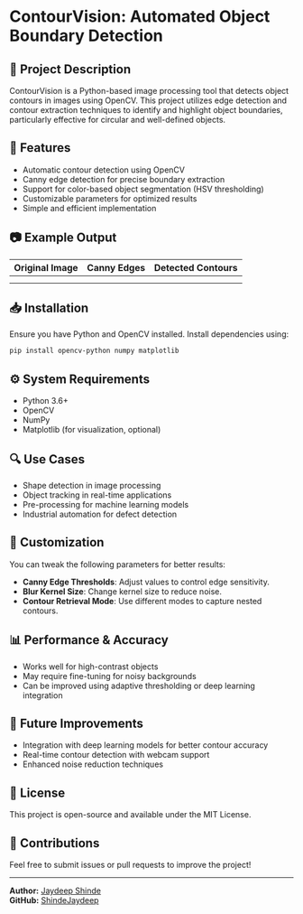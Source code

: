 # ContourVision: Automated Object Boundary Detection

## 📌 Project Description

ContourVision is a Python-based image processing tool that detects object contours in images using OpenCV. This project utilizes edge detection and contour extraction techniques to identify and highlight object boundaries, particularly effective for circular and well-defined objects.

## 🚀 Features

- Automatic contour detection using OpenCV
- Canny edge detection for precise boundary extraction
- Support for color-based object segmentation (HSV thresholding)
- Customizable parameters for optimized results
- Simple and efficient implementation

## 📷 Example Output

| Original Image | Canny Edges | Detected Contours |
| -------------- | ----------- | ----------------- |
|                |             |                   |
|                |             |                   |

## 📥 Installation

Ensure you have Python and OpenCV installed. Install dependencies using:
```sh
pip install opencv-python numpy matplotlib
```

## ⚙️ System Requirements

- Python 3.6+
- OpenCV
- NumPy
- Matplotlib (for visualization, optional)

## 🔍 Use Cases

- Shape detection in image processing
- Object tracking in real-time applications
- Pre-processing for machine learning models
- Industrial automation for defect detection

## 🔧 Customization

You can tweak the following parameters for better results:

- **Canny Edge Thresholds**: Adjust values to control edge sensitivity.
- **Blur Kernel Size**: Change kernel size to reduce noise.
- **Contour Retrieval Mode**: Use different modes to capture nested contours.

## 📊 Performance & Accuracy

- Works well for high-contrast objects
- May require fine-tuning for noisy backgrounds
- Can be improved using adaptive thresholding or deep learning integration

## 📝 Future Improvements

- Integration with deep learning models for better contour accuracy
- Real-time contour detection with webcam support
- Enhanced noise reduction techniques

## 📜 License

This project is open-source and available under the MIT License.

## 📩 Contributions

Feel free to submit issues or pull requests to improve the project!

---

**Author:** [Jaydeep Shinde](https://www.linkedin.com/in/jaysshinde)  
**GitHub:** [ShindeJaydeep](https://github.com/ShindeJaydeep)

